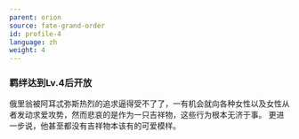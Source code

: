 ```yaml
---
parent: orion
source: fate-grand-order
id: profile-4
language: zh
weight: 4
---
```


### 羁绊达到Lv.4后开放

俄里翁被阿耳忒弥斯热烈的追求逼得受不了了，一有机会就向各种女性以及女性从者发动求爱攻势，然而悲哀的是作为一只吉祥物，这些行为根本无济于事。
更进一步说，他甚至都没有吉祥物本该有的可爱模样。
